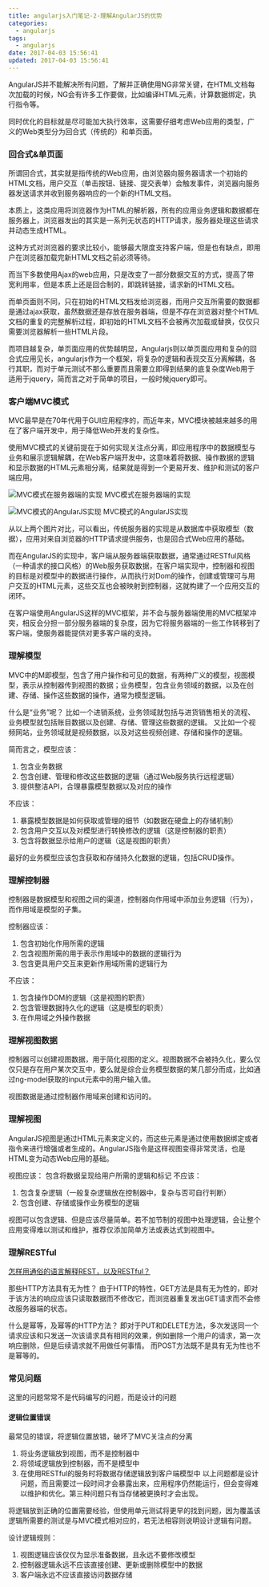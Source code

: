 ```yaml
---
title: angularjs入门笔记-2-理解AngularJS的优势
categories:
  - angularjs
tags:
  - angularjs
date: 2017-04-03 15:56:41
updated: 2017-04-03 15:56:41
---
```


AngularJS并不能解决所有问题，了解并正确使用NG非常关键，在HTML文档每次加载的时候，NG会有许多工作要做，比如编译HTML元素，计算数据绑定，执行指令等。

同时优化的目标就是尽可能加大执行效率，这需要仔细考虑Web应用的类型，广义的Web类型分为回合式（传统的）和单页面。

### 回合式&单页面
所谓回合式，其实就是指传统的Web应用，由浏览器向服务器请求一个初始的HTML文档，用户交互（单击按钮、链接、提交表单）会触发事件，浏览器向服务器发送请求并收到服务器响应的一个新的HTML文档。

本质上，这类应用将浏览器作为HTML的解析器，所有的应用业务逻辑和数据都在服务器上，浏览器发出的其实是一系列无状态的HTTP请求，服务器处理这些请求并动态生成HTML。

这种方式对浏览器的要求比较小，能够最大限度支持客户端，但是也有缺点，即用户在浏览器加载完新HTML文档之前必须等待。

而当下多数使用Ajax的web应用，只是改变了一部分数据交互的方式，提高了带宽利用率，但是本质上还是回合制的，即跳转链接，请求新的HTML文档。

而单页面则不同，只在初始的HTML文档发给浏览器，而用户交互所需要的数据都是通过ajax获取，虽然数据还是存放在服务器端，但是不存在浏览器对整个HTML文档的重复的完整解析过程，即初始的HTML文档不会被再次加载或替换，仅仅只需要浏览器解析一些HTML片段。

而项目越复杂，单页面应用的优势越明显，Angularjs则以单页面应用和复杂的回合式应用见长，angularjs作为一个框架，将复杂的逻辑和表现交互分离解耦，各行其职，而对于单元测试不那么重要而且需要立即得到结果的底复杂度Web用于适用于jquery，简而言之对于简单的项目，一般时候jquery即可。

### 客户端MVC模式
MVC最早是在70年代用于GUI应用程序的，而近年来，MVC模块被越来越多的用在了客户端开发中，用于降低Web开发的复杂性。

使用MVC模式的关键前提在于如何实现关注点分离，即应用程序中的数据模型与业务和展示逻辑解耦，在Web客户端开发中，这意味着将数据、操作数据的逻辑和显示数据的HTML元素相分离，结果就是得到一个更易开发、维护和测试的客户端应用。

![MVC模式在服务器端的实现](1.png)
MVC模式在服务器端的实现

![MVC模式的AngularJS实现](2.png)
MVC模式的AngularJS实现

从以上两个图片对比，可以看出，传统服务器的实现是从数据库中获取模型（数据），应用对来自浏览器的HTTP请求提供服务，也是回合式Web应用的基础。

而在AngularJS的实现中，客户端从服务器端获取数据，通常通过RESTful风格（一种请求的接口风格）的Web服务获取数据，在客户端实现中，控制器和视图的目标是对模型中的数据进行操作，从而执行对Dom的操作，创建或管理可与用户交互的HTML元素，这些交互也会被映射到控制器，这就构建了一个应用交互的闭环。

在客户端使用AngularJS这样的MVC框架，并不会与服务器端使用的MVC框架冲突，相反会分担一部分服务器端的复杂度，因为它将服务器端的一些工作转移到了客户端，使服务器能提供对更多客户端的支持。

### 理解模型
MVC中的M即模型，包含了用户操作和可见的数据，有两种广义的模型，视图模型，表示从控制器传到视图的数据；业务模型，包含业务领域的数据，以及在创建、存储、操作这些数据的操作，通常为模型逻辑。

什么是“业务”呢？
比如一个进销系统，业务领域就包括与进货销售相关的流程、业务模型就包括账目数据以及创建、存储、管理这些数据的逻辑。
又比如一个视频网站，业务领域就是视频数据，以及对这些视频创建、存储和操作的逻辑。

简而言之，模型应该：
1. 包含业务数据
2. 包含创建、管理和修改这些数据的逻辑（通过Web服务执行远程逻辑）
3. 提供整洁API，合理暴露模型数据以及对应的操作

不应该：
1. 暴露模型数据是如何获取或管理的细节（如数据在硬盘上的存储机制）
2. 包含用户交互以及对模型进行转换修改的逻辑（这是控制器的职责）
3. 包含将数据显示给用户的逻辑（这是视图的职责）

最好的业务模型应该包含获取和存储持久化数据的逻辑，包括CRUD操作。

### 理解控制器
控制器是数据模型和视图之间的渠道，控制器向作用域中添加业务逻辑（行为），而作用域是模型的子集。

控制器应该：
1. 包含初始化作用所需的逻辑
2. 包含视图所需的用于表示作用域中的数据的逻辑行为
3. 包含更具用户交互来更新作用域所需的逻辑行为

不应该：
1. 包含操作DOM的逻辑（这是视图的职责）
2. 包含管理数据持久化的逻辑（这是模型的职责）
3. 在作用域之外操作数据

### 理解视图数据
控制器可以创建视图数据，用于简化视图的定义。视图数据不会被持久化，要么仅仅只是存在用户某次交互中，要么就是综合业务模型数据的某几部分而成，比如通过ng-model获取的input元素中的用户输入值。

视图数据是通过控制器作用域来创建和访问的。

### 理解视图
AngularJS视图是通过HTML元素来定义的，而这些元素是通过使用数据绑定或者指令来进行增强或者生成的。AngularJS指令是这样视图变得非常灵活，也是HTML变为动态Web应用的基础。

视图应该： 包含将数据呈现给用户所需的逻辑和标记
不应该：
1. 包含复杂逻辑（一般复杂逻辑放在控制器中，复杂与否可自行判断）
2. 包含创建、存储或操作业务模型的逻辑

视图可以包含逻辑、但是应该尽量简单。若不加节制的视图中处理逻辑，会让整个应用变得难以测试和维护，推荐仅添加简单方法或表达式到视图中。

### 理解RESTful
[怎样用通俗的语言解释REST，以及RESTful？](https://www.zhihu.com/question/28557115)

那些HTTP方法具有无为性？
由于HTTP的特性，GET方法是具有无为性的，即对于该方法的响应应该只读取数据而不修改它，而浏览器重复发出GET请求而不会修改服务器端的状态。

什么是幂等，及幂等的HTTP方法？
即对于PUT和DELETE方法，多次发送同一个请求应该和只发送一次该请求具有相同的效果，例如删除一个用户的请求，第一次响应删除，但是后续请求就不用做任何事情。
而POST方法既不是具有无为性也不是幂等的。

### 常见问题
这里的问题常常不是代码编写的问题，而是设计的问题

#### 逻辑位置错误
最常见的错误，将逻辑位置放错，破坏了MVC关注点的分离
1. 将业务逻辑放到视图，而不是控制器中
2. 将领域逻辑放到控制器，而不是模型中
3. 在使用RESTful的服务时将数据存储逻辑放到客户端模型中
以上问题都是设计问题，而且需要过一段时间才会暴露出来，应用程序仍然能运行，但会变得难以维护和优化。第三种问题只有当存储被更换时才会出现。

将逻辑放到正确的位置需要经验，但使用单元测试将更早的找到问题，因为覆盖该逻辑所需要的测试是与MVC模式相对应的，若无法相容则说明设计逻辑有问题。

设计逻辑规则：
1. 视图逻辑应该仅仅为显示准备数据，且永远不要修改模型
2. 控制器逻辑永远不应该直接创建、更新或删除模型中的数据
3. 客户端永远不应该直接访问数据存储